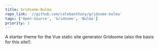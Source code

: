 ```yaml
---
title: Gridsome-Bulma
repo_link: '//github.com/calebanthony/gridsome-bulma'
tags: ['Open-Source', 'Gridsome', 'Bulma']
priority: 1
---
```


A starter theme for the Vue static site generator Gridsome (also the basis for this site!).
